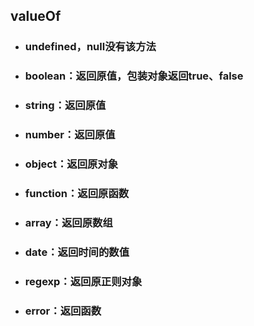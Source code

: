 ## valueOf

* ### undefined，null没有该方法
* ### boolean：返回原值，包装对象返回true、false
* ### string：返回原值
* ### number：返回原值
* ### object：返回原对象
* ### function：返回原函数
* ### array：返回原数组
* ### date：返回时间的数值
* ### regexp：返回原正则对象
* ### error：返回函数




